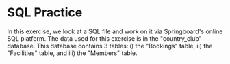 # SQL Practice
In this exercise, we look at a SQL file and work on it via Springboard's online SQL platform. The data used for this exercise is in the "country_club" database. This database contains 3 tables:
    i) the "Bookings" table,
    ii) the "Facilities" table, and
    iii) the "Members" table.

